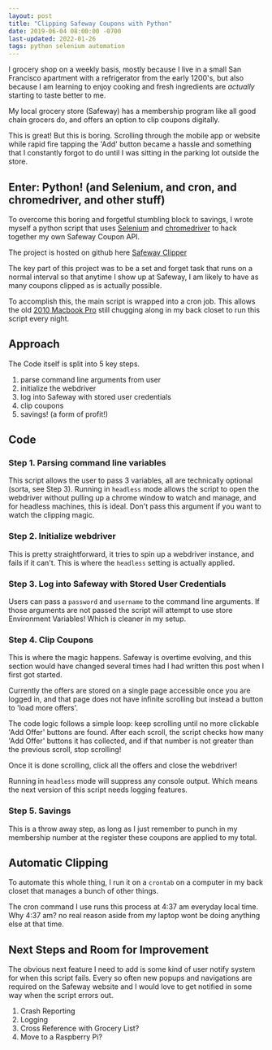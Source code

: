 ```yaml
---
layout: post
title: "Clipping Safeway Coupons with Python"
date: 2019-06-04 08:00:00 -0700
last-updated: 2022-01-26
tags: python selenium automation
---
```


I grocery shop on a weekly basis, mostly because I live in a small San Francisco apartment with a refrigerator from the early 1200's, but also because I am learning to enjoy cooking and fresh ingredients are _actually_ starting to taste better to me.

My local grocery store (Safeway) has a membership program like all good chain grocers do, and offers an option to clip coupons digitally.

This is great! But this is boring. Scrolling through the mobile app or website while rapid fire tapping the 'Add' button became a hassle and something that I constantly forgot to do until I was sitting in the parking lot outside the store.

## Enter: Python! (and Selenium, and cron, and chromedriver, and other stuff)

To overcome this boring and forgetful stumbling block to savings, I wrote myself a python script that uses [Selenium][selenium-link] and [chromedriver][chromedriver-link] to hack together my own Safeway Coupon API.

The project is hosted on github here [Safeway Clipper][safeway-clipper]

The key part of this project was to be a set and forget task that runs on a normal interval so that anytime I show up at Safeway, I am likely to have as many coupons clipped as is actually possible.

To accomplish this, the main script is wrapped into a cron job. This allows the old [2010 Macbook Pro][2010-macbook-pro] still chugging along in my back closet to run this script every night.

## Approach

The Code itself is split into 5 key steps.

1. parse command line arguments from user
2. initialize the webdriver
3. log into Safeway with stored user credentials
4. clip coupons
5. savings! (a form of profit!)

## Code

### Step 1. Parsing command line variables

This script allows the user to pass 3 variables, all are technically optional (sorta, see Step 3). Running in `headless` mode allows the script to open the webdriver without pulling up a chrome window to watch and manage, and for headless machines, this is ideal. Don't pass this argument if you want to watch the clipping magic.

### Step 2. Initialize webdriver

This is pretty straightforward, it tries to spin up a webdriver instance, and fails if it can't. This is where the `headless` setting is actually applied.

### Step 3. Log into Safeway with Stored User Credentials

Users can pass a `password` and `username` to the command line arguments. If those arguments are not passed the script will attempt to use store Environment Variables! Which is cleaner in my setup.

### Step 4. Clip Coupons

This is where the magic happens. Safeway is overtime evolving, and this section would have changed several times had I had written this post when I first got started.

Currently the offers are stored on a single page accessible once you are logged in, and that page does not have infinite scrolling but instead a button to 'load more offers'.

The code logic follows a simple loop: keep scrolling until no more clickable 'Add Offer' buttons are found. After each scroll, the script checks how many 'Add Offer' buttons it has collected, and if that number is not greater than the previous scroll, stop scrolling!

Once it is done scrolling, click all the offers and close the webdriver!

Running in `headless` mode will suppress any console output. Which means the next version of this script needs logging features.

### Step 5. Savings

This is a throw away step, as long as I just remember to punch in my membership number at the register these coupons are applied to my total.

## Automatic Clipping

To automate this whole thing, I run it on a `crontab` on a computer in my back closet that manages a bunch of other things.

The cron command I use runs this process at 4:37 am everyday local time. Why 4:37 am? no real reason aside from my laptop wont be doing anything else at that time.

## Next Steps and Room for Improvement

The obvious next feature I need to add is some kind of user notify system for when this script fails. Every so often new popups and navigations are required on the Safeway website and I would love to get notified in some way when the script errors out.

1. Crash Reporting
2. Logging
3. Cross Reference with Grocery List?
4. Move to a Raspberry Pi?

[selenium-link]: https://www.seleniumhq.org
[chromedriver-link]: https://sites.google.com/a/chromium.org/chromedriver/downloads
[safeway-clipper]: https://www.github.com/samgutentag/safewayClipper
[2010-macbook-pro]: https://support.apple.com/kb/sp582?locale=en_US
